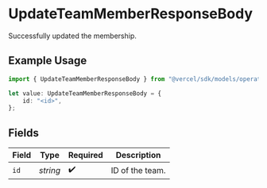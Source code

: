 # UpdateTeamMemberResponseBody

Successfully updated the membership.

## Example Usage

```typescript
import { UpdateTeamMemberResponseBody } from "@vercel/sdk/models/operations";

let value: UpdateTeamMemberResponseBody = {
    id: "<id>",
};
```

## Fields

| Field              | Type               | Required           | Description        |
| ------------------ | ------------------ | ------------------ | ------------------ |
| `id`               | *string*           | :heavy_check_mark: | ID of the team.    |